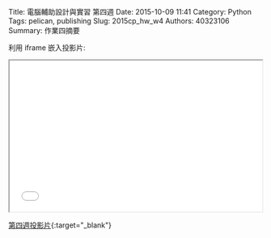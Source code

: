 Title: 電腦輔助設計與實習 第四週
Date:  2015-10-09 11:41
Category: Python
Tags: pelican, publishing
Slug: 2015cp_hw_w4
Authors: 40323106
Summary: 作業四摘要

利用 iframe 嵌入投影片:

<iframe src="40323106_cp_w4_p.html" width="500" height="300"></iframe>

[第四週投影片](40323106_cp_w4_p.html){:target="_blank"}

